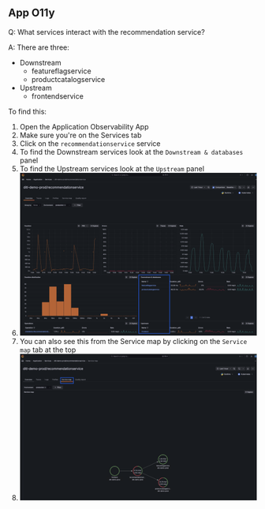 ## App O11y
Q: What services interact with the recommendation service?

A: There are three:
- Downstream 
  - featureflagservice
  - productcatalogservice
- Upstream
  - frontendservice


To find this:
1. Open the Application Observability App
1. Make sure you're on the Services tab 
1. Click on the `recommendationservice` service
1. To find the Downstream services look at the `Downstream & databases` panel
1. To find the Upstream services look at the `Upstream` panel
1. ![Service Interaction](/images/breakout_1/2.5-app-olly-1.png)
1. You can also see this from the Service map by clicking on the `Service map` tab at the top
1. ![Service Map](/images/breakout_1/2.5-app-olly-2.png)
